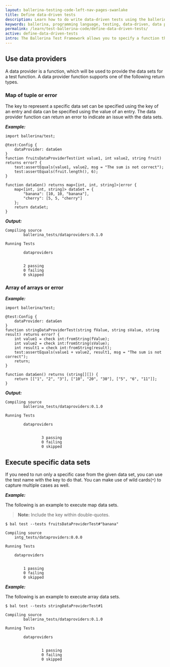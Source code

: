 ```yaml
---
layout: ballerina-testing-code-left-nav-pages-swanlake
title: Define data-driven tests
description: Learn how to do write data-driven tests using the ballerina test framework.
keywords: ballerina, programming language, testing, data-driven, data providers
permalink: /learn/test-ballerina-code/define-data-driven-tests/
active: define-data-driven-tests
intro: The Ballerina Test Framework allows you to specify a function that returns a set of data values as a data-provider.
---
```


## Use data providers

A data provider is a function, which will be used to provide the data sets for a test function.
A data provider function supports one of the following return types.

### Map of tuple or error

The key to represent a specific data set can be specified using the key of an entry and data can be specified using the 
value of an entry. The data provider function can return an error to indicate an issue with the data sets.
 
***Example:***

```ballerina
import ballerina/test;

@test:Config {
    dataProvider: dataGen
}
function fruitsDataProviderTest(int value1, int value2, string fruit) returns error? {
    test:assertEquals(value1, value2, msg = "The sum is not correct");
    test:assertEquals(fruit.length(), 6);
}

function dataGen() returns map<[int, int, string]>|error {
    map<[int, int, string]> dataSet = {
        "banana": [10, 10, "banana"],
        "cherry": [5, 5, "cherry"]
    };
    return dataSet;
}
```

***Output:***

```
Compiling source
        ballerina_tests/dataproviders:0.1.0

Running Tests

        dataproviders


		2 passing
		0 failing
		0 skipped
```


### Array of arrays or error

***Example:***

```ballerina
import ballerina/test;

@test:Config {
    dataProvider: dataGen
}
function stringDataProviderTest(string fValue, string sValue, string result) returns error? {
    int value1 = check int:fromString(fValue);
    int value2 = check int:fromString(sValue);
    int result1 = check int:fromString(result);
    test:assertEquals(value1 + value2, result1, msg = "The sum is not correct");
    return;
}

function dataGen() returns (string[][]) {
    return [["1", "2", "3"], ["10", "20", "30"], ["5", "6", "11"]];
}
```

***Output:***

```
Compiling source
        ballerina_tests/dataproviders:0.1.0

Running Tests

        dataproviders


                3 passing
                0 failing
                0 skipped
```

## Execute specific data sets

If you need to run only a specific case from the given data set, you can use the test name with the key to do that.
You can make use of wild cards(`*`) to capture multiple cases as well.

***Example:***

The following is an example to execute map data sets.
>**Note:** Include the key within double-quotes.

```
$ bal test --tests fruitsDataProviderTest#"banana"

Compiling source
	intg_tests/dataproviders:0.0.0

Running Tests

	dataproviders


		1 passing
		0 failing
		0 skipped
```

***Example:***

The following is an example to execute array data sets.

```
$ bal test --tests stringDataProviderTest#1

Compiling source
        ballerina_tests/dataproviders:0.1.0

Running Tests

        dataproviders

                
                1 passing
                0 failing
                0 skipped
```
